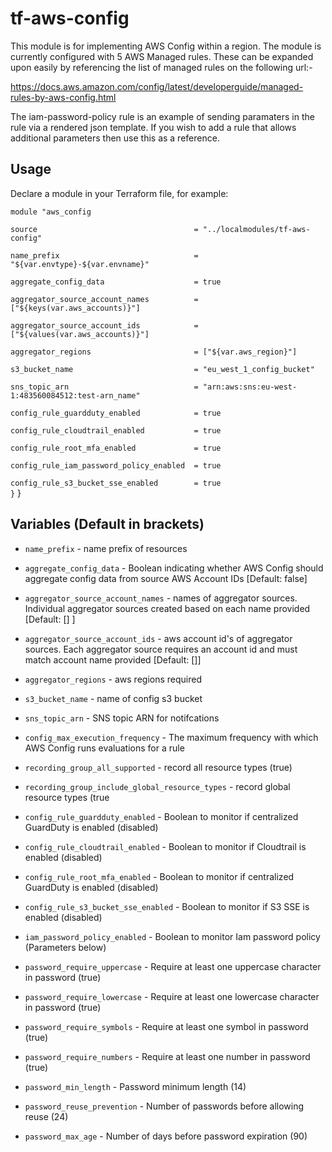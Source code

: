 tf-aws-config
==========================

This module is for implementing AWS Config within a region. The module is currently configured with 5 AWS Managed rules. These can be expanded upon easily by referencing the list of managed rules on the following url:-

https://docs.aws.amazon.com/config/latest/developerguide/managed-rules-by-aws-config.html


The iam-password-policy rule is an example of sending paramaters in the rule via a rendered json template. If you wish to add a rule that allows additional parameters then use this as a reference.


Usage
-----

Declare a module in your Terraform file, for example:

  `module "aws_config`

  `source                                   = "../localmodules/tf-aws-config"`
    
  `name_prefix                              = "${var.envtype}-${var.envname}"`

  `aggregate_config_data                    = true`

  `aggregator_source_account_names          = ["${keys(var.aws_accounts)}"]`
  
  `aggregator_source_account_ids            = ["${values(var.aws_accounts)}"]`
  
  `aggregator_regions                       = ["${var.aws_region}"]`
  
  `s3_bucket_name                           = "eu_west_1_config_bucket"`
  
  `sns_topic_arn                            = "arn:aws:sns:eu-west-1:483560084512:test-arn_name"`

  `config_rule_guardduty_enabled            = true`

  `config_rule_cloudtrail_enabled           = true`

  `config_rule_root_mfa_enabled             = true`
  
  `config_rule_iam_password_policy_enabled  = true`
  
  `config_rule_s3_bucket_sse_enabled        = true`  
  `}`
}


Variables (Default in brackets)
---------

- `name_prefix`                                     - name prefix of resources

- `aggregate_config_data`                           - Boolean indicating whether AWS Config should aggregate config data from source AWS Account IDs [Default: false]

- `aggregator_source_account_names`                 - names of aggregator sources. Individual aggregator sources created based on each name provided [Default: [] ]
  
- `aggregator_source_account_ids`                   - aws account id's of aggregator sources. Each aggregator source requires an account id and must match account name provided [Default: []]
  
- `aggregator_regions`                              - aws regions required      

- `s3_bucket_name`                                  - name of config s3 bucket 

- `sns_topic_arn`                                   - SNS topic ARN for notifcations

- `config_max_execution_frequency`                  - The maximum frequency with which AWS Config runs evaluations for a rule 

- `recording_group_all_supported`                   - record all resource types (true)

- `recording_group_include_global_resource_types`   - record global resource types (true

- `config_rule_guardduty_enabled`                   - Boolean to monitor if centralized GuardDuty is enabled (disabled)

- `config_rule_cloudtrail_enabled`                  - Boolean to monitor if Cloudtrail is enabled (disabled)

- `config_rule_root_mfa_enabled`                    - Boolean to monitor if centralized GuardDuty is enabled (disabled)

- `config_rule_s3_bucket_sse_enabled`               - Boolean to monitor if S3 SSE is enabled (disabled)

- `iam_password_policy_enabled`                     - Boolean to monitor Iam password policy (Parameters below)

- `password_require_uppercase`                      - Require at least one uppercase character in password (true)

- `password_require_lowercase`                      - Require at least one lowercase character in password (true)

- `password_require_symbols`                        - Require at least one symbol in password (true)

- `password_require_numbers`                        - Require at least one number in password (true)

- `password_min_length`                             - Password minimum length (14)

- `password_reuse_prevention`                       - Number of passwords before allowing reuse (24)

- `password_max_age`                                - Number of days before password expiration (90)